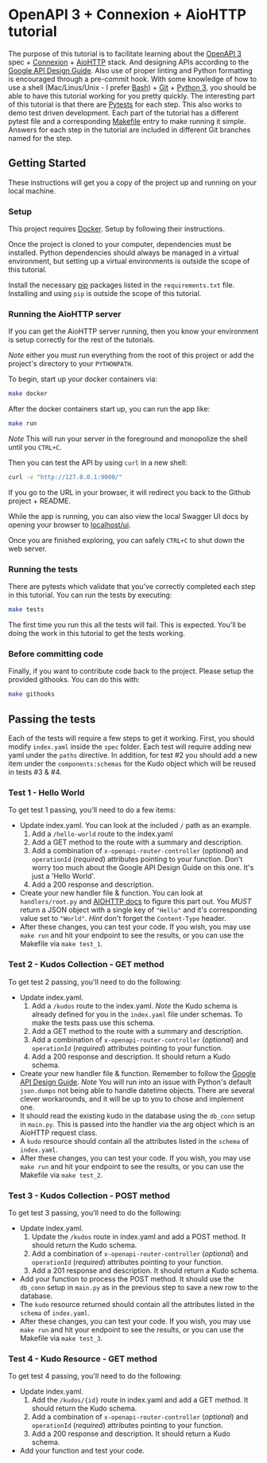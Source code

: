 # OpenAPI 3 + Connexion + AioHTTP tutorial

The purpose of this tutorial is to facilitate learning about the
[OpenAPI 3](https://github.com/OAI/OpenAPI-Specification/) spec +
[Connexion](https://connexion.readthedocs.io/en/latest/) +
[AioHTTP](https://aiohttp.readthedocs.io/en/latest/)
stack. And designing APIs according to the
[Google API Design Guide](https://cloud.google.com/apis/design/).
Also use of proper linting and Python formatting is encouraged through a pre-commit hook.
With some knowledge of how to use a shell (Mac/Linus/Unix - I prefer
[Bash](https://www.gnu.org/software/bash/)) + [Git](https://git-scm.com/) +
[Python 3](https://docs.python.org/3/), you should be able to have
this tutorial working for you pretty quickly. The interesting part of this tutorial is that there
are [Pytests](https://docs.pytest.org/en/latest/) for each step. This also works to demo
test driven development. Each part of the tutorial has a different pytest file and a
corresponding [Makefile](https://www.gnu.org/software/make/manual/html_node/Introduction.html)
entry to make running it simple. Answers for each step in the tutorial are included in different
Git branches named for the step.

## Getting Started

These instructions will get you a copy of the project up and running on your local machine.

### Setup

This project requires [Docker](https://docs.docker.com/). Setup by following their instructions.

Once the project is cloned to your computer, dependencies must be installed.
Python dependencies should always be managed in a virtual environment, but setting up a virtual
environments is outside the scope of this tutorial.

Install the necessary [pip](https://pypi.org/project/pip/) packages listed in the
`requirements.txt` file. Installing and using `pip` is outside the scope of this tutorial.

### Running the AioHTTP server

If you can get the AioHTTP server running, then you know your environment is setup correctly for
the rest of the tutorials.

*Note* either you must run everything from the root of this project or add the project's directory
to your `PYTHONPATH`.

To begin, start up your docker containers via:

```bash
make docker
```

After the docker containers start up, you can run the app like:

```bash
make run
```

*Note* This will run your server in the foreground and monopolize the shell until you `CTRL+C`.

Then you can test the API by using `curl` in a new shell:

```bash
curl -v "http://127.0.0.1:9000/"
```

If you go to the URL in your browser, it will redirect you back to the Github project + README.

While the app is running, you can also view the local Swagger UI docs by opening your browser
to [localhost/ui](http://127.0.0.1:9000/ui/).

Once you are finished exploring, you can safely `CTRL+C` to shut down the web server.

### Running the tests

There are pytests which validate that you've correctly completed each step in this tutorial.
You can run the tests by executing:

```bash
make tests
```

The first time you run this all the tests will fail. This is expected. You'll be doing the
work in this tutorial to get the tests working.

### Before committing code

Finally, if you want to contribute code back to the project. Please setup the provided githooks.
You can do this with:

```bash
make githooks
```

## Passing the tests

Each of the tests will require a few steps to get it working. First, you should modify `index.yaml`
inside the `spec` folder. Each test will require adding new yaml under the `paths` directive.
In addition, for test #2 you should add a new item under the `components:schemas` for the Kudo
object which will be reused in tests #3 & #4.

### Test 1 - Hello World

To get test 1 passing, you'll need to do a few items:
* Update index.yaml. You can look at the included `/` path as an example.
    1. Add a `/hello-world` route to the index.yaml
    2. Add a GET method to the route with a summary and description.
    3. Add a combination of `x-openapi-router-controller` (*optional*) and `operationId` (*required*)
        attributes pointing to your function. Don't worry too much about the Google API Design
        Guide on this one.  It's just a 'Hello World'.
    4. Add a 200 response and description.
* Create your new handler file & function. You can look at `handlers/root.py` and
    [AIOHTTP docs](https://aiohttp.readthedocs.io/en/latest/web_quickstart.html#handler) to
    figure this part out. You *MUST* return a JSON object with a single key of `"Hello"` and it's
    corresponding value set to `"World"`. *Hint* don't forget the `Content-Type` header.
* After these changes, you can test your code. If you wish, you may use `make run` and hit your
    endpoint to see the results, or you can use the Makefile via `make test_1`.

### Test 2 - Kudos Collection - GET method

To get test 2 passing, you'll need to do the following:
* Update index.yaml.
    1. Add a `/kudos` route to the index.yaml. *Note* the Kudo schema is already defined for you
        in the `index.yaml` file under schemas. To make the tests pass use this schema.
    2. Add a GET method to the route with a summary and description.
    3. Add a combination of `x-openapi-router-controller` (*optional*) and `operationId` (*required*)
        attributes pointing to your function.
    4. Add a 200 response and description. It should return a Kudo schema.
* Create your new handler file & function. Remember to follow the
    [Google API Design Guide](https://cloud.google.com/apis/design/). *Note* You will run into
    an issue with Python's default `json.dumps` not being able to handle datetime objects. There
    are several clever workarounds, and it will be up to you to chose and implement one.
* It should read the existing kudo in the database using the `db_conn` setup in `main.py`. This
    is passed into the handler via the arg object which is an AioHTTP request class.
* A `kudo` resource should contain all the attributes listed in the `schema` of `index.yaml`.
* After these changes, you can test your code. If you wish, you may use `make run` and hit your
    endpoint to see the results, or you can use the Makefile via `make test_2`.

### Test 3 - Kudos Collection - POST method

To get test 3 passing, you'll need to do the following:
* Update index.yaml.
    1. Update the `/kudos` route in index.yaml and add a POST method. It should return the Kudo
        schema.
    2. Add a combination of `x-openapi-router-controller` (*optional*) and `operationId` (*required*)
        attributes pointing to your function.
    3. Add a 201 response and description. It should return a Kudo schema.
* Add your function to process the POST method. It should use the `db_conn` setup in `main.py`
    as in the previous step to save a new row to the database.
* The `kudo` resource returned should contain all the attributes listed in the `schema` of `index.yaml`.
* After these changes, you can test your code. If you wish, you may use `make run` and hit your
    endpoint to see the results, or you can use the Makefile via `make test_3`.

### Test 4 - Kudo Resource - GET method

To get test 4 passing, you'll need to do the following:
* Update index.yaml.
    1. Add the `/kudos/{id}` route in index.yaml and add a GET method. It should return the Kudo
        schema.
    2. Add a combination of `x-openapi-router-controller` (*optional*) and `operationId` (*required*)
        attributes pointing to your function.
    3. Add a 200 response and description. It should return a Kudo schema.
* Add your function and test your code.
